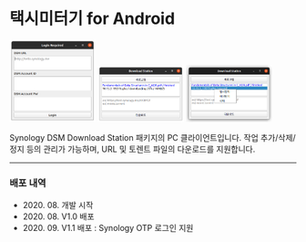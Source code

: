 # 택시미터기 for Android

<img src="Images/login.png" width="30%" height="30%" alt="Screenshot"></img>
<img src="Images/main_1.png" width="30%" height="30%" alt="Screenshot"></img>
<img src="Images/main_2.png" width="30%" height="30%" alt="Screenshot"></img>

Synology DSM Download Station 패키지의 PC 클라이언트입니다.
작업 추가/삭제/정지 등의 관리가 가능하며,
URL 및 토렌트 파일의 다운로드를 지원합니다.

***

### 배포 내역
* 2020\. 08\. 개발 시작
* 2020\. 08\. V1\.0 배포
* 2020\. 09\. V1\.1 배포 : Synology OTP 로그인 지원